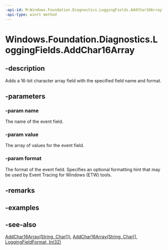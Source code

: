 ```yaml
---
-api-id: M:Windows.Foundation.Diagnostics.LoggingFields.AddChar16Array(System.String,System.Char[],Windows.Foundation.Diagnostics.LoggingFieldFormat)
-api-type: winrt method
---
```


<!-- Method syntax
public void AddChar16Array(System.String name, System.Char[] value, Windows.Foundation.Diagnostics.LoggingFieldFormat format)
-->

# Windows.Foundation.Diagnostics.LoggingFields.AddChar16Array

## -description
Adds a 16-bit character array field with the specified field name and format.

## -parameters
### -param name
The name of the event field.

### -param value
The array of values for the event field.

### -param format
The format of the event field. Specifies an optional formatting hint that may be used by Event Tracing for Windows (ETW) tools.

## -remarks

## -examples

## -see-also
[AddChar16Array(String, Char\[\])](/uwp/api/windows.foundation.diagnostics.loggingfields.addchar16array#windows-foundation-diagnostics-loggingfields-addchar16array(system-string-system-char())), [AddChar16Array(String, Char\[\], LoggingFieldFormat, Int32)](/uwp/api/windows.foundation.diagnostics.loggingfields.addchar16array#windows-foundation-diagnostics-loggingfields-addchar16array(system-string-system-char()-windows-foundation-diagnostics-loggingfieldformat-system-int32))